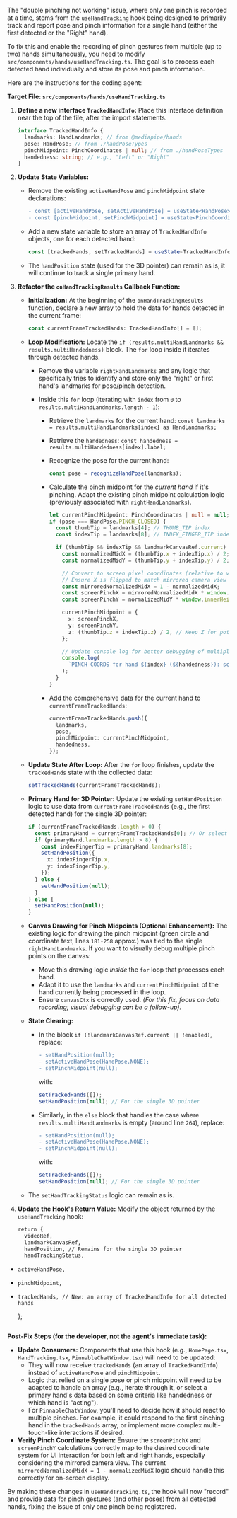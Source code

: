 The "double pinching not working" issue, where only one pinch is recorded at a time, stems from the `useHandTracking` hook being designed to primarily track and report pose and pinch information for a single hand (either the first detected or the "Right" hand).

To fix this and enable the recording of pinch gestures from multiple (up to two) hands simultaneously, you need to modify `src/components/hands/useHandTracking.ts`. The goal is to process each detected hand individually and store its pose and pinch information.

Here are the instructions for the coding agent:

**Target File: `src/components/hands/useHandTracking.ts`**

1.  **Define a new interface `TrackedHandInfo`:**
    Place this interface definition near the top of the file, after the import statements.

    ```typescript
    interface TrackedHandInfo {
      landmarks: HandLandmarks; // from @mediapipe/hands
      pose: HandPose; // from ./handPoseTypes
      pinchMidpoint: PinchCoordinates | null; // from ./handPoseTypes
      handedness: string; // e.g., "Left" or "Right"
    }
    ```

2.  **Update State Variables:**

    - Remove the existing `activeHandPose` and `pinchMidpoint` state declarations:
      ```diff
      - const [activeHandPose, setActiveHandPose] = useState<HandPose>(HandPose.NONE);
      - const [pinchMidpoint, setPinchMidpoint] = useState<PinchCoordinates | null>(null);
      ```
    - Add a new state variable to store an array of `TrackedHandInfo` objects, one for each detected hand:
      ```typescript
      const [trackedHands, setTrackedHands] = useState<TrackedHandInfo[]>([]);
      ```
    - The `handPosition` state (used for the 3D pointer) can remain as is, it will continue to track a single primary hand.

3.  **Refactor the `onHandTrackingResults` Callback Function:**

    - **Initialization:** At the beginning of the `onHandTrackingResults` function, declare a new array to hold the data for hands detected in the current frame:
      ```typescript
      const currentFrameTrackedHands: TrackedHandInfo[] = [];
      ```
    - **Loop Modification:** Locate the `if (results.multiHandLandmarks && results.multiHandedness)` block. The `for` loop inside it iterates through detected hands.

      - Remove the variable `rightHandLandmarks` and any logic that specifically tries to identify and store only the "right" or first hand's landmarks for pose/pinch detection.
      - Inside this `for` loop (iterating with `index` from `0` to `results.multiHandLandmarks.length - 1`):

        - Retrieve the `landmarks` for the current hand: `const landmarks = results.multiHandLandmarks[index] as HandLandmarks;`
        - Retrieve the `handedness`: `const handedness = results.multiHandedness[index].label;`
        - Recognize the pose for the current hand:
          ```typescript
          const pose = recognizeHandPose(landmarks);
          ```
        - Calculate the pinch midpoint for the _current hand_ if it's pinching. Adapt the existing pinch midpoint calculation logic (previously associated with `rightHandLandmarks`).

          ```typescript
          let currentPinchMidpoint: PinchCoordinates | null = null;
          if (pose === HandPose.PINCH_CLOSED) {
            const thumbTip = landmarks[4]; // THUMB_TIP index
            const indexTip = landmarks[8]; // INDEX_FINGER_TIP index

            if (thumbTip && indexTip && landmarkCanvasRef.current) {
              const normalizedMidX = (thumbTip.x + indexTip.x) / 2;
              const normalizedMidY = (thumbTip.y + indexTip.y) / 2;

              // Convert to screen pixel coordinates (relative to viewport)
              // Ensure X is flipped to match mirrored camera view for UI interaction
              const mirroredNormalizedMidX = 1 - normalizedMidX;
              const screenPinchX = mirroredNormalizedMidX * window.innerWidth;
              const screenPinchY = normalizedMidY * window.innerHeight;

              currentPinchMidpoint = {
                x: screenPinchX,
                y: screenPinchY,
                z: (thumbTip.z + indexTip.z) / 2, // Keep Z for potential 3D use
              };

              // Update console log for better debugging of multiple pinches
              console.log(
                `PINCH COORDS for hand ${index} (${handedness}): screen(${Math.round(screenPinchX)}, ${Math.round(screenPinchY)}px)`,
              );
            }
          }
          ```

        - Add the comprehensive data for the current hand to `currentFrameTrackedHands`:
          ```typescript
          currentFrameTrackedHands.push({
            landmarks,
            pose,
            pinchMidpoint: currentPinchMidpoint,
            handedness,
          });
          ```

    - **Update State After Loop:** After the `for` loop finishes, update the `trackedHands` state with the collected data:
      ```typescript
      setTrackedHands(currentFrameTrackedHands);
      ```
    - **Primary Hand for 3D Pointer:** Update the existing `setHandPosition` logic to use data from `currentFrameTrackedHands` (e.g., the first detected hand) for the single 3D pointer:
      ```typescript
      if (currentFrameTrackedHands.length > 0) {
        const primaryHand = currentFrameTrackedHands[0]; // Or select based on 'Right' handedness if preferred
        if (primaryHand.landmarks.length > 8) {
          const indexFingerTip = primaryHand.landmarks[8];
          setHandPosition({
            x: indexFingerTip.x,
            y: indexFingerTip.y,
          });
        } else {
          setHandPosition(null);
        }
      } else {
        setHandPosition(null);
      }
      ```
    - **Canvas Drawing for Pinch Midpoints (Optional Enhancement):**
      The existing logic for drawing the pinch midpoint (green circle and coordinate text, lines `181-258` approx.) was tied to the single `rightHandLandmarks`. If you want to visually debug multiple pinch points on the canvas:
      - Move this drawing logic _inside_ the `for` loop that processes each hand.
      - Adapt it to use the `landmarks` and `currentPinchMidpoint` of the hand currently being processed in the loop.
      - Ensure `canvasCtx` is correctly used.
        _(For this fix, focus on data recording; visual debugging can be a follow-up)._
    - **State Clearing:**
      - In the block `if (!landmarkCanvasRef.current || !enabled)`, replace:
        ```diff
        - setHandPosition(null);
        - setActiveHandPose(HandPose.NONE);
        - setPinchMidpoint(null);
        ```
        with:
        ```typescript
        setTrackedHands([]);
        setHandPosition(null); // For the single 3D pointer
        ```
      - Similarly, in the `else` block that handles the case where `results.multiHandLandmarks` is empty (around line `264`), replace:
        ```diff
        - setHandPosition(null);
        - setActiveHandPose(HandPose.NONE);
        - setPinchMidpoint(null);
        ```
        with:
        ```typescript
        setTrackedHands([]);
        setHandPosition(null); // For the single 3D pointer
        ```
    - The `setHandTrackingStatus` logic can remain as is.

4.  **Update the Hook's Return Value:**
    Modify the object returned by the `useHandTracking` hook:
    ```diff
    return {
      videoRef,
      landmarkCanvasRef,
      handPosition, // Remains for the single 3D pointer
      handTrackingStatus,
    ```

-     activeHandPose,
-     pinchMidpoint,

*     trackedHands, // New: an array of TrackedHandInfo for all detected hands
  };
  ```

  ```

**Post-Fix Steps (for the developer, not the agent's immediate task):**

- **Update Consumers:** Components that use this hook (e.g., `HomePage.tsx`, `HandTracking.tsx`, `PinnableChatWindow.tsx`) will need to be updated:
  - They will now receive `trackedHands` (an array of `TrackedHandInfo`) instead of `activeHandPose` and `pinchMidpoint`.
  - Logic that relied on a single pose or pinch midpoint will need to be adapted to handle an array (e.g., iterate through it, or select a primary hand's data based on some criteria like handedness or which hand is "acting").
  - For `PinnableChatWindow`, you'll need to decide how it should react to multiple pinches. For example, it could respond to the first pinching hand in the `trackedHands` array, or implement more complex multi-touch-like interactions if desired.
- **Verify Pinch Coordinate System:** Ensure the `screenPinchX` and `screenPinchY` calculations correctly map to the desired coordinate system for UI interaction for both left and right hands, especially considering the mirrored camera view. The current `mirroredNormalizedMidX = 1 - normalizedMidX` logic should handle this correctly for on-screen display.

By making these changes in `useHandTracking.ts`, the hook will now "record" and provide data for pinch gestures (and other poses) from all detected hands, fixing the issue of only one pinch being registered.
